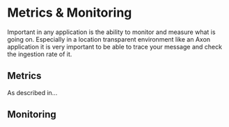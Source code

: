 # Metrics & Monitoring

Important in any application is the ability to monitor and measure what is going on. Especially in a location transparent environment like an Axon application it is very important to be able to trace your message and check the ingestion rate of it.

## Metrics

As described in...

## Monitoring



  